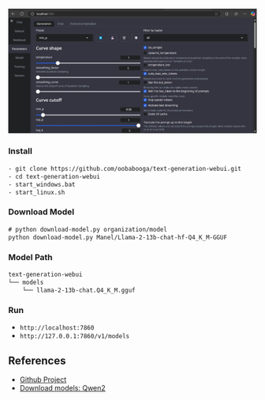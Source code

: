 ![generation-web](../rsc/text-generation-web-ui.jpg)

### Install 
```shell
- git clone https://github.com/oobabooga/text-generation-webui.git
- cd text-generation-webui
- start_windows.bat
- start_linux.sh
```

### Download Model 
```shell
# python download-model.py organization/model
python download-model.py Manel/Llama-2-13b-chat-hf-Q4_K_M-GGUF
```

### Model Path
```
text-generation-webui
└── models
    └── llama-2-13b-chat.Q4_K_M.gguf
```

### Run 
- `http://localhost:7860`
- `http://127.0.0.1:7860/v1/models`


## References 
- [Github Project](https://github.com/oobabooga/text-generation-webui)
- [Download models: Qwen2](https://huggingface.co/Qwen/Qwen2.5-7B-Instruct)